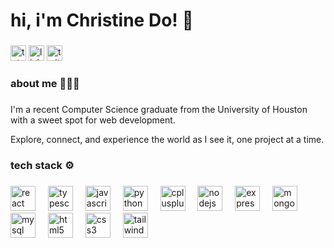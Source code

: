 <h1 align="left">hi, i'm Christine Do! 👋</h1>

###

<div align="left">
  <a href="https://christinedo.dev" target="_blank"><img src="https://img.shields.io/static/v1?message=portfolio&logo=tutanota&label=&color=840010&logoColor=white&labelColor=&style=for-the-badge" height="25" alt="tutanota logo"  /></a>
  <a href="https://www.linkedin.com/in/thechristinedo/" target="_blank"><img src="https://img.shields.io/static/v1?message=LinkedIn&logo=linkedin&label=&color=0077B5&logoColor=white&labelColor=&style=for-the-badge" height="25" alt="linkedin logo"  /></a>
  <a href="mailto:thechristinedo@gmail.com" target="_blank"><img src="https://img.shields.io/static/v1?message=email&logo=twitter&label=&color=D14836&logoColor=white&labelColor=&style=for-the-badge" height="25" alt="twitter logo"  /></a>
</div>

###

<h3 align="left">about me 👩🏻‍💻</h3>

###

<p align="left">I'm a recent Computer Science graduate from the University of Houston with a sweet spot for web development.</p>
<p align="left">Explore, connect, and experience the world as I see it, one project at a time.</p>

###

<h3 align="left">tech stack ⚙️</h3>

###

<div align="left">
  <img src="https://skillicons.dev/icons?i=react" height="40" alt="react logo"  />
  <img width="12" />
  <img src="https://skillicons.dev/icons?i=ts" height="40" alt="typescript logo"  />
  <img width="12" />
  <img src="https://skillicons.dev/icons?i=js" height="40" alt="javascript logo"  />
  <img width="12" />
  <img src="https://skillicons.dev/icons?i=py" height="40" alt="python logo"  />
  <img width="12" />
  <img src="https://skillicons.dev/icons?i=cpp" height="40" alt="cplusplus logo"  />
  <img width="12" />
  <img src="https://skillicons.dev/icons?i=nodejs" height="40" alt="nodejs logo"  />
  <img width="12" />
  <img src="https://skillicons.dev/icons?i=express" height="40" alt="express logo"  />
  <img width="12" />
  <img src="https://skillicons.dev/icons?i=mongodb" height="40" alt="mongodb logo"  />
  <img width="12" />
  <img src="https://skillicons.dev/icons?i=mysql" height="40" alt="mysql logo"  />
  <img width="12" />
  <img src="https://skillicons.dev/icons?i=html" height="40" alt="html5 logo"  />
  <img width="12" />
  <img src="https://skillicons.dev/icons?i=css" height="40" alt="css3 logo"  />
  <img width="12" />
  <img src="https://skillicons.dev/icons?i=tailwind" height="40" alt="tailwindcss logo"  />
</div>

###
